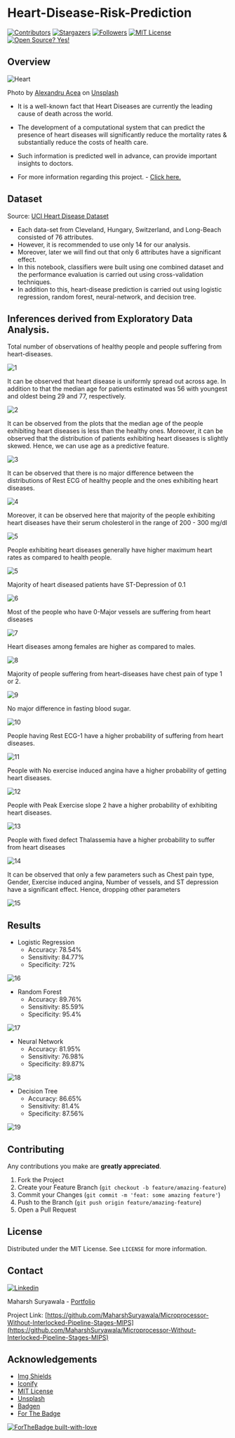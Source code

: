 # Heart-Disease-Risk-Prediction

<!-- PROJECT SHIELDS -->
[![Contributors][contributors-shield]][contributors-url]
[![Stargazers](https://img.shields.io/github/stars/MaharshSuryawala/Heart-Disease-Risk-Prediction?style=flat-square)]()
[![Followers](https://img.shields.io/github/followers/MaharshSuryawala?style=flat-square)](https://github.com/MaharshSuryawala)
[![MIT License][license-shield]][license-url]
[![Open Source? Yes!](https://badgen.net/badge/Open%20Source%20%3F/Yes%21/blue?icon=github)](https://github.com/MaharshSuryawala/Microprocessor-Without-Interlocked-Pipeline-Stages-MIPS)

## Overview

![Heart](.images/heart.png)

<span>Photo by <a href="https://unsplash.com/@alexacea?utm_source=unsplash&amp;utm_medium=referral&amp;utm_content=creditCopyText">Alexandru Acea</a> on <a href="https://unsplash.com/s/photos/heart?utm_source=unsplash&amp;utm_medium=referral&amp;utm_content=creditCopyText">Unsplash</a></span>

* It is a well-known fact that Heart Diseases are currently the leading cause of death across the world. 

* The development of a computational system that can predict the presence of heart diseases will significantly reduce the mortality rates & substantially reduce the costs of health care.

* Such information is predicted well in advance, can provide important insights to doctors.

* For more information regarding this project. - [Click here.](https://maharshsuryawala.github.io/Heart-Disease-Risk-Prediction/)

## Dataset

Source: [UCI Heart Disease Dataset](https://archive.ics.uci.edu/ml/datasets/Heart+Disease)
  
  * Each data-set from Cleveland, Hungary, Switzerland, and Long-Beach consisted of 76 attributes.
  * However, it is recommended to use only 14 for our analysis.
  * Moreover, later we will find out that only 6 attributes have a  significant effect. 
  * In this notebook, classifiers were built using one combined dataset and the performance evaluation is carried out using cross-validation techniques. 
  * In addition to this, heart-disease prediction is carried out using logistic regression, random forest, neural-network, and decision tree. 

## Inferences derived from Exploratory Data Analysis. 

Total number of observations of healthy people and people suffering from heart-diseases.

![1](.images/1.png)

It can be observed that heart disease is uniformly spread out across age. In addition to that the median age for patients estimated was 56 with youngest and oldest being 29 and 77, respectively. 

![2](.images/2.png)

It can be observed from the plots that the median age of the people exhibiting heart diseases is less than the healthy ones. Moreover, it can be observed that the distribution of patients exhibiting heart diseases is slightly skewed. Hence, we can use age as a predictive feature.

![3](.images/3.png)

It can be observed that there is no major difference between the distributions of Rest ECG of healthy people and the ones exhibiting heart diseases.

![4](.images/4.png)

Moreover, it can be observed here that majority of the people exhibiting heart diseases have their serum cholesterol in the range of 200 - 300 mg/dl

![5](.images/5.png)

People exhibiting heart diseases generally have higher maximum heart rates as compared to health people.  

![5](.images/5.png)

Majority of heart diseased patients have ST-Depression of 0.1

![6](.images/6.png)

Most of the people who have 0-Major vessels are suffering from heart diseases

![7](.images/7.png)

Heart diseases among females are higher as compared to males. 

![8](.images/8.png)

Majority of people suffering from heart-diseases have chest pain of type 1 or 2. 

![9](.images/9.png)

No major difference in fasting blood sugar. 

![10](.images/10.png)

People having Rest ECG-1 have a higher probability of suffering from heart diseases.

![11](.images11.png)

People with No exercise induced angina have a higher probability of getting heart diseases.

![12](.images/12.png)

People with Peak Exercise slope 2 have a higher probability of exhibiting heart diseases.

![13](.images/13.png)

People with 
fixed defect Thalassemia have a higher probability to suffer from heart diseases

![14](.images/14.png)

It can be observed that only a few parameters such as Chest pain type, Gender, Exercise induced angina, Number of vessels, and ST depression have a significant effect. Hence, dropping other parameters

![15](.images/15.png)

## Results

* Logistic Regression 
  * Accuracy: 78.54%
  * Sensitivity: 84.77%
  * Specificity: 72%

![16](.images/16.png)

* Random Forest 
  * Accuracy: 89.76%
  * Sensitivity: 85.59%
  * Specificity: 95.4%

![17](.images/17.png)

* Neural Network 
  * Accuracy: 81.95%
  * Sensitivity: 76.98%
  * Specificity: 89.87%

![18](.images/18.png)

* Decision Tree 
  * Accuracy: 86.65%
  * Sensitivity: 81.4%
  * Specificity: 87.56%

![19](.images/19.png)


<!-- CONTRIBUTING -->
## Contributing  

Any contributions you make are **greatly appreciated**.

1. Fork the Project
2. Create your Feature Branch (`git checkout -b feature/amazing-feature`)
3. Commit your Changes (`git commit -m 'feat: some amazing feature'`)
4. Push to the Branch (`git push origin feature/amazing-feature`)
5. Open a Pull Request

<!-- LICENSE -->
## License

Distributed under the MIT License. See `LICENSE` for more information.

<!-- CONTACT -->
## Contact
[![Linkedin](https://api.iconify.design/openmoji:linkedin.svg?width=40&height=40)](https://www.linkedin.com/in/maharsh-suryawala-05410312b/) 

Maharsh Suryawala - [Portfolio](https://maharshsuryawala.github.io/maharshsuryawala/)

Project Link: [https://github.com/MaharshSuryawala/Microprocessor-Without-Interlocked-Pipeline-Stages-MIPS](https://github.com/MaharshSuryawala/Microprocessor-Without-Interlocked-Pipeline-Stages-MIPS)



<!-- ACKNOWLEDGEMENTS -->
## Acknowledgements
* [Img Shields](https://shields.io)
* [Iconify](https://iconify.design/)
* [MIT License](https://opensource.org/licenses/MIT)
* [Unsplash](https://unsplash.com/)
* [Badgen](https://badgen.net/)
* [For The Badge](https://forthebadge.com/)



[![ForTheBadge built-with-love](http://ForTheBadge.com/images/badges/built-with-love.svg)](https://github.com/MaharshSuryawala)


<!-- MARKDOWN LINKS -->
<!-- https://www.markdownguide.org/basic-syntax/#reference-style-links -->
[contributors-shield]: https://img.shields.io/github/contributors/MaharshSuryawala/Microprocessor-Without-Interlocked-Pipeline-Stages-MIPS?style=flat-square 
[contributors-url]: https://github.com/MaharshSuryawala/Microprocessor-Without-Interlocked-Pipeline-Stages-MIPS/graphs/contributors
[license-shield]: https://img.shields.io/github/license/MaharshSuryawala/Heart-Disease-Risk-Prediction?style=flat-square?style=flat-square
[license-url]: https://github.com/MaharshSuryawala/Heart-Disease-Risk-Prediction?style=flat-square/blob/master/LICENSE.txt

